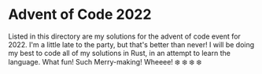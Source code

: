 # Advent of Code 2022

Listed in this directory are my solutions for the advent of code event for 2022.
I'm a little late to the party, but that's better than never!
I will be doing my best to code all of my solutions in Rust, in an attempt to learn the language.
What fun! Such Merry-making! Wheeee! ❄️ ❄️ ❄️ ❄️  
